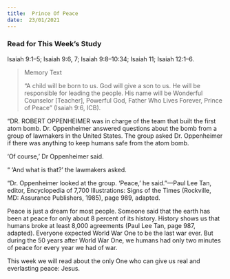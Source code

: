```yaml
---
title:  Prince Of Peace
date:  23/01/2021
---
```


### Read for This Week’s Study
Isaiah 9:1–5; Isaiah 9:6, 7; Isaiah 9:8–10:34; Isaiah 11; Isaiah 12:1–6.

> <p>Memory Text</p>
> “A child will be born to us. God will give a son to us. He will be responsible for leading the people. His name will be Wonderful Counselor [Teacher], Powerful God, Father Who Lives Forever, Prince of Peace” (Isaiah 9:6, ICB).

“DR. ROBERT OPPENHEIMER was in charge of the team that built the first atom bomb. Dr. Oppenheimer answered questions about the bomb from a group of lawmakers in the United States. The group asked Dr. Oppenheimer if there was anything to keep humans safe from the atom bomb.

‘Of course,’ Dr Oppenheimer said.

“ ‘And what is that?’ the lawmakers asked.

“Dr. Oppenheimer looked at the group. ‘Peace,’ he said.”—Paul Lee Tan, editor, Encyclopedia of 7,700 Illustrations: Signs of the Times (Rockville, MD: Assurance Publishers, 1985), page 989, adapted.

Peace is just a dream for most people. Someone said that the earth has been at peace for only about 8 percent of its history. History shows us that humans broke at least 8,000 agreements (Paul Lee Tan, page 987, adapted). Everyone expected World War One to be the last war ever. But during the 50 years after World War One, we humans had only two minutes of peace for every year we had of war.

This week we will read about the only One who can give us real and everlasting peace: Jesus.